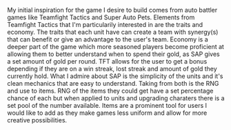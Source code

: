 My initial inspiration for the game I desire to build comes from auto battler games like Teamfight Tactics and Super Auto Pets. Elements from Teamfight Tactics that I'm particularily interested in are the traits and economy. The traits that each unit have can create a team with synergy(s) that can benefit or give an advantage to the user's team. Economy is a deeper part of the game which more seasoned players become proficient at allowing them to better understand when to spend their gold, as SAP gives a set amount of gold per round. TFT allows for the user to get a bonus depending if they are on a win streak, lost streak and amount of gold they currently hold. What I admire about SAP is the simplicity of the units and it's clean mechanics that are easy to understand. Taking from both is the RNG and use to items. RNG of the items they could get have a set percentage chance of each but when applied to units and upgrading charaters there is a set pool of the number available. Items are a prominent tool for users I would like to add as they make games less uniform and allow for more creative possibilities. 
